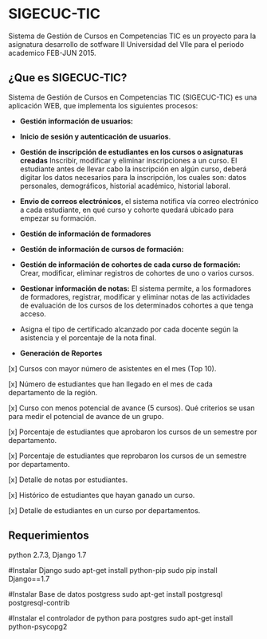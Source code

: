 # SIGECUC-TIC
Sistema de Gestión de Cursos en Competencias TIC es un proyecto para la asignatura desarrollo de sotfware II Universidad del Vlle para el periodo academico FEB-JUN 2015.

## ¿Que es SIGECUC-TIC?

Sistema de Gestión de Cursos en Competencias TIC (SIGECUC-TIC) es una aplicación WEB, que implementa los siguientes procesos:

* **Gestión información de usuarios:**

* **Inicio de sesión y autenticación de usuarios**.

* **Gestión de inscripción de estudiantes en los cursos o asignaturas creadas** Inscribir, modificar y eliminar inscripciones a un curso. El estudiante antes de llevar cabo la inscripción en algún curso, deberá digitar los datos necesarios para la inscripción, los cuales  son: datos personales, demográficos, historial académico, historial laboral. 

* **Envio de correos electrónicos**, el sistema notifica vía correo electrónico a cada estudiante, en qué curso y cohorte quedará ubicado para empezar su formación.

* **Gestión de información de formadores**

* **Gestión de información de cursos de formación:** 

* **Gestión de información de cohortes de cada curso de formación:** Crear, modificar, eliminar registros de cohortes de uno o varios cursos.

* **Gestionar información de notas:** El sistema permite, a los formadores de formadores, registrar, modificar y eliminar notas de las actividades de evaluación de los cursos de los determinados cohortes a que tenga acceso.

* Asigna el tipo de certificado alcanzado por cada docente según la asistencia y el porcentaje de la nota final.

* **Generación de Reportes**

[x] Cursos con mayor número de asistentes en el mes (Top 10).

[x] Número de estudiantes que han llegado en el mes de cada departamento de la región.

[x] Curso con menos potencial de avance (5 cursos). Qué criterios se usan para medir el potencial de avance de un grupo.

[x] Porcentaje de estudiantes que aprobaron los cursos de un semestre por departamento.

[x] Porcentaje de estudiantes que reprobaron los cursos de un semestre por departamento. 

[x] Detalle de notas por estudiantes.

[x] Histórico de estudiantes que hayan ganado un curso.

[x] Detalle de estudiantes en un curso por departamentos.

## Requerimientos
python 2.7.3, Django 1.7

#Instalar Django 
sudo apt-get install python-pip
sudo pip install Django==1.7

#Instalar Base de datos postgress
sudo apt-get install postgresql postgresql-contrib

#Instalar el controlador de python para postgres
sudo apt-get install python-psycopg2





